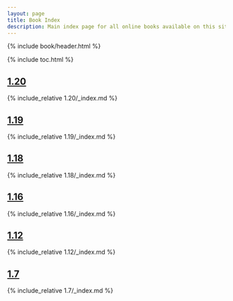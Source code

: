 ```yaml
---
layout: page
title: Book Index
description: Main index page for all online books available on this site. Contains links to other indexes along with other books.
---
```

{% include book/header.html %}

{% include toc.html %}

## <a href="1.20">1.20</a>

{% include_relative 1.20/_index.md %}

## <a href="1.19">1.19</a>

{% include_relative 1.19/_index.md %}

## <a href="1.18">1.18</a>

{% include_relative 1.18/_index.md %}

## <a href="1.16">1.16</a>

{% include_relative 1.16/_index.md %}

## <a href="1.12">1.12</a>

{% include_relative 1.12/_index.md %}

## <a href="1.7">1.7</a>

{% include_relative 1.7/_index.md %}